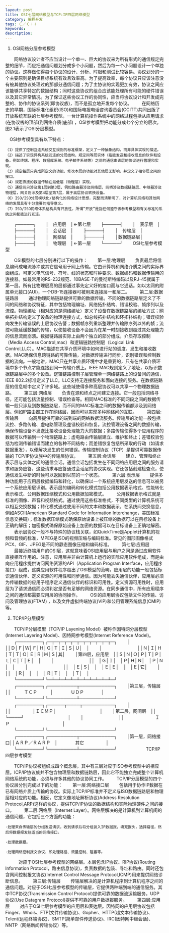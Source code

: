 ```yaml
---
layout: post
title: OSI七层网络模型与TCP:IP四层网络模型
category: 编程开发
tags: Ｃ／Ｃ＋＋
keywords: 
description: 
---
```

1. OSI网络分层参考模型

　　网络协议设计者不应当设计一个单一、巨大的协议来为所有形式的通信规定完整的细节，而应把通信问题划分成多个小问题，然后为每一个小问题设计一个单独的协议。这样做使得每个协议的设计、分析、时限和测试比较容易。协议划分的一个主要原则是确保目标系统有效且效率高。为了提高效率，每个协议只应该注意没有被其他协议处理过的那部分通信问题；为了主协议的实现更加有效，协议之间应该能够共享特定的数据结构；同时这些协议的组合应该能处理所有可能的硬件错误以及其它异常情况。为了保证这些协议工作的协同性，应当将协议设计和开发成完整的、协作的协议系列(即协议族)，而不是孤立地开发每个协议。
　　在网络历史的早期，国际标准化组织(ISO)和国际电报电话咨询委员会(CCITT)共同出版了开放系统互联的七层参考模型。一台计算机操作系统中的网络过程包括从应用请求(在协议栈的顶部)到网络介质(底部) ，OSI参考模型把功能分成七个分立的层次。图2.1表示了OSI分层模型。

  　OSI参考模型具有以下特点：

    （1）提供了控制互连系统交互规则的标准框架，定义了一种抽象结构，而非具体实现的描述。
    （2）描述了实现异构系统互连的分层结构，规定同等层实体（指能发送和接收信息的软件和设备，例如终端、程序、数据库系统、电子邮件系统等）之间的通信由该层的协议进行管理和实现。
    （3）规定每层只完成所定义的功能，修改本层的功能对其他层无影响，并定义了相邻层之间的接口。
    （4）规定直接的数据传输在最低层（物理层）实现。
    （5）通信网只涉及第1层到第3层，例如路由器涉及网络层，网桥涉及数据链路层、中继器涉及物理层，网关则涉及第4层至第7层，属于高层协议转换设备。
    （6）ISO/ISO分层模块化/结构化的网络设计思想，完整而清晰明了，对计算机网络和其他网络的发展具有十分重要的指导意义。
    （7）ISD/ISO网络体系结构具有开放性，所谓“开放”是指任何遵守该参考模型和有关标准的系统之间都能进行互连。

　　┌─────┐
　　│　应用层　│←第七层
　　├─────┤
　　│　表示层　│
　　├─────┤
　　│　会话层　│
　　├─────┤
　　│　传输层　│
　　├─────┤
　　│　网络层　│
　　├─────┤
　　│数据链路层│
　　├─────┤
　　│　物理层　│←第一层
　　└─────┘ 
　　OSI七层参考模型

　　OSI模型的七层分别进行以下的操作：
　　第一层:物理层
　　负责最后将信息编码成电流脉冲或其它信号用于网上传输。它由计算机和网络介质之间的实际界面组成，可定义电气信号、符号、线的状态和时钟要求、数据编码和数据传输用的连接器。如最常用的RS-232规范、10BASE-T的曼彻斯特编码以及RJ-45就属于第一层。所有比物理层高的层都通过事先定义好的接口而与它通话。如以太网的附属单元接口(AUI)，一个DB-15连接器可被用来连接层一和层二。
　　第二层:数据链路层
　　通过物理网络链路提供可靠的数据传输。不同的数据链路层定义了不同的网络和协议特征，其中包括物理编址、网络拓扑结构、错误校验、帧序列以及流控。物理编址（相对应的是网络编址）定义了设备在数据链路层的编址方式；网络拓扑结构定义了设备的物理连接方式，如总线拓扑结构和环拓扑结构；错误校验向发生传输错误的上层协议告警；数据帧序列重新整理并传输除序列以外的帧；流控可能延缓数据的传输，以使接收设备不会因为在某一时刻接收到超过其处理能力的信息流而崩溃。数据链路层实际上由两个独立的部分组成，介质存取控制（Media Access Control,mac）和逻辑链路控制层（Logical Link Control,LLC）。MAC描述在共享介质环境中如何进行站的调度、发生和接收数据。MAC确保信息跨链路的可靠传输，对数据传输进行同步，识别错误和控制数据的流向。一般地讲，MAC只在共享介质环境中才是重要的，只有在共享介质环境中多个节点才能连接到同一传输介质上。IEEE MAC规则定义了地址，以标识数据链路层中的多个设备。逻辑链路控制子层管理单一网络链路上的设备间的通信，IEEE 802.2标准定义了LLC。LLC支持无连接服务和面向连接的服务。在数据链路层的信息帧中定义了许多域。这些域使得多种高层协议可以共享一个物理数据链路。
　　第三层:网络层
　　负责在源和终点之间建立连接。它一般包括网络寻径，还可能包括流量控制、错误检查等。相同MAC标准的不同网段之间的数据传输一般只涉及到数据链路层，而不同的MAC标准之间的数据传输都涉及到网络层。例如IP路由器工作在网络层，因而可以实现多种网络间的互联。
　　第四层:传输层
　　向高层提供可靠的端到端的网络数据流服务。传输层的功能一般包括流控、多路传输、虚电路管理及差错校验和恢复。流控管理设备之间的数据传输，确保传输设备不发送比接收设备处理能力大的数据；多路传输使得多个应用程序的数据可以传输到一个物理链路上；虚电路由传输层建立、维护和终止；差错校验包括为检测传输错误而建立的各种不同结构；而差错恢复包括所采取的行动（如请求数据重发），以便解决发生的任何错误。传输控制协议（TCP）是提供可靠数据传输的 TCP/IP协议族中的传输层协议。
　　第五层:会话层
　　建立、管理和终止表示层与实体之间的通信会话。通信会话包括发生在不同网络应用层之间的服务请求和服务应答，这些请求与应答通过会话层的协议实现。它还包括创建检查点，使通信发生中断的时候可以返回到以前的一个状态。
　　第六层:表示层
　　提供多种功能用于应用层数据编码和转化，以确保以一个系统应用层发送的信息可以被另一个系统应用层识别。表示层的编码和转化模式包括公用数据表示格式、性能转化表示格式、公用数据压缩模式和公用数据加密模式。
　　公用数据表示格式就是标准的图像、声音和视频格式。通过使用这些标准格式，不同类型的计算机系统可以相互交换数据；转化模式通过使用不同的文本和数据表示，在系统间交换信息，例如ASCII(American Standard Code for Information Interchange，美国标准信息交换码)；标准数据压缩模式确保原始设备上被压缩的数据可以在目标设备上正确的解压；加密模式确保原始设备上加密的数据可以在目标设备上正确地解密。
　　表示层协议一般不与特殊的协议栈关联，如QuickTime是Applet计算机的视频和音频的标准，MPEG是ISO的视频压缩与编码标准。常见的图形图像格式PCX、GIF、JPEG是不同的静态图像压缩和编码标准。
　　第七层:应用层
　　最接近终端用户的OSI层，这就意味着OSI应用层与用户之间是通过应用软件直接相互作用的。注意，应用层并非由计算机上运行的实际应用软件组成，而是由向应用程序提供访问网络资源的API（Application Program Interface，应用程序接口）组成，这类应用软件程序超出了OSI模型的范畴。应用层的功能一般包括标识通信伙伴、定义资源的可用性和同步通信。因为可能丢失通信伙伴，应用层必须为传输数据的应用子程序定义通信伙伴的标识和可用性。定义资源可用性时，应用层为了请求通信而必须判定是否有足够的网络资源。在同步通信中，所有应用程序之间的通信都需要应用层的协同操作。
　　OSI的应用层协议包括文件的传输、访问及管理协议(FTAM) ，以及文件虚拟终端协议(VIP)和公用管理系统信息(CMIP)等。

2. TCP/IP分层模型

　　TCP/IP分层模型（TCP/IP Layening Model）被称作因特网分层模型(Internet Layering Model)、因特网参考模型(Internet Reference Model)。
　　┌────────┐┌─┬─┬─┬─┬─┬─┬─┬─┬─┬─┬─┐
　　│　　　　　　　　││Ｄ│Ｆ│Ｗ│Ｆ│Ｈ│Ｇ│Ｔ│Ｉ│Ｓ│Ｕ│　│
　　│　　　　　　　　││Ｎ│Ｉ│Ｈ│Ｔ│Ｔ│Ｏ│Ｅ│Ｒ│Ｍ│Ｓ│其│
　　│第四层，应用层　││Ｓ│Ｎ│Ｏ│Ｐ│Ｔ│Ｐ│Ｌ│Ｃ│Ｔ│Ｅ│　│
　　│　　　　　　　　││　│Ｇ│Ｉ│　│Ｐ│Ｈ│Ｎ│　│Ｐ│Ｎ│　│
　　│　　　　　　　　││　│Ｅ│Ｓ│　│　│Ｅ│Ｅ│　│　│Ｅ│它│
　　│　　　　　　　　││　│Ｒ│　│　│　│Ｒ│Ｔ│　│　│Ｔ│　│
　　└────────┘└─┴─┴─┴─┴─┴─┴─┴─┴─┴─┴─┘
　　┌────────┐┌─────────┬───────────┐
　　│第三层，传输层　││　　　ＴＣＰ　　　│　　　　ＵＤＰ　　　　│
　　└────────┘└─────────┴───────────┘
　　┌────────┐┌─────┬────┬──────────┐
　　│　　　　　　　　││　　　　　│ＩＣＭＰ│　　　　　　　　　　│
　　│第二层，网间层　││　　　　　└────┘　　　　　　　　　　│
　　│　　　　　　　　││　　　　　　　ＩＰ　　　　　　　　　　　　│
　　└────────┘└─────────────────────┘
　　┌────────┐┌─────────┬───────────┐
　　│第一层，网络接口││ＡＲＰ／ＲＡＲＰ　│　　　　其它　　　　　│
　　└────────┘└─────────┴───────────┘
　　　　　　 TCP/IP四层参考模型 

　　TCP/IP协议被组织成四个概念层，其中有三层对应于ISO参考模型中的相应层。ICP/IP协议族并不包含物理层和数据链路层，因此它不能独立完成整个计算机网络系统的功能，必须与许多其他的协议协同工作。
　　TCP/IP分层模型的四个协议层分别完成以下的功能：
　　第一层:网络接口层
　　包括用于协作IP数据在已有网络介质上传输的协议。实际上TCP/IP标准并不定义与ISO数据链路层和物理层相对应的功能。相反，它定义像地址解析协议(Address Resolution Protocol,ARP)这样的协议，提供TCP/IP协议的数据结构和实际物理硬件之间的接口。
　　第二层:网络层（Internet Layer）。网络层解决的是计算机到计算机间的通信问题，它包括三个方面的功能：

    ·处理来自传输层的分组发送请求，收到请求后将分组装入IP数据报，填充报头，选择路径，然后将数据报发往适当的网络接口。

    ·处理数据报。

    ·处理网络控制报文协议、即处理路径、流量控制、阻塞等。

　　　对应于OSI七层参考模型的网络层。本层包含IP协议、RIP协议(Routing Information Protocol，路由信息协议)，负责数据的包装、寻址和路由。同时还包含网间控制报文协议(Internet Control Message Protocol,ICMP)用来提供网络诊断信息。
　　第三层:传输层
　　传输层解决的是计算机程序到计算机程序之间的通信问题。对应于OSI七层参考模型的传输层，它提供两种端到端的通信服务。其中TCP协议(Transmission Control Protocol)提供可靠的数据流运输服务，UDP协议(Use Datagram Protocol)提供不可靠的用户数据报服务。
　　第四层:应用层
　　对应于OSI七层参考模型的应用层和表达层。因特网的应用层协议包括Finger、Whois、FTP(文件传输协议)、Gopher、HTTP(超文本传输协议)、Telent(远程终端协议)、SMTP(简单邮件传送协议)、IRC(因特网中继会话)、NNTP（网络新闻传输协议）等。




